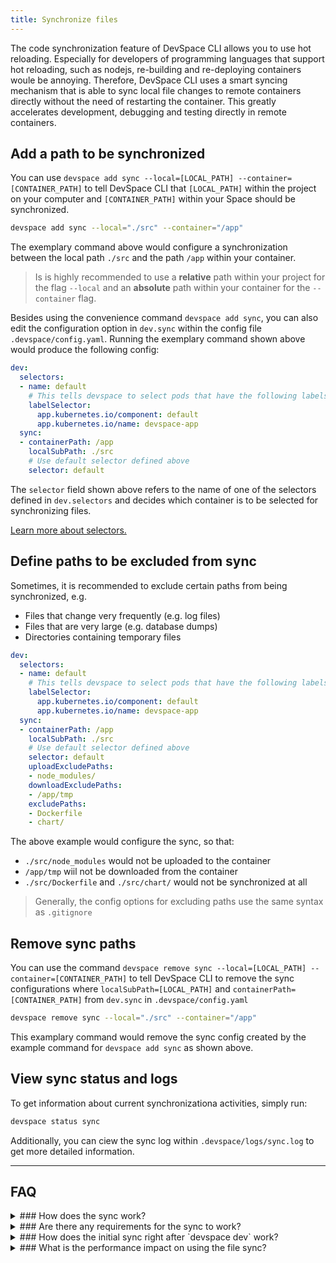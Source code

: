 ```yaml
---
title: Synchronize files
---
```


The code synchronization feature of DevSpace CLI allows you to use hot reloading. Especially for developers of programming languages that support hot reloading, such as nodejs, re-building and re-deploying containers woule be annoying. Therefore, DevSpace CLI uses a smart syncing mechanism that is able to sync local file changes to remote containers directly without the need of restarting the container. This greatly accelerates development, debugging and testing directly in remote containers.

## Add a path to be synchronized
You can use `devspace add sync --local=[LOCAL_PATH] --container=[CONTAINER_PATH]` to tell DevSpace CLI that `[LOCAL_PATH]` within the project on your computer and `[CONTAINER_PATH]` within your Space should be synchronized.
```bash
devspace add sync --local="./src" --container="/app"
```
The exemplary command above would configure a synchronization between the local path `./src` and the path `/app` within your container.

> Is is highly recommended to use a **relative** path within your project for the flag `--local` and an **absolute** path within your container for the `--container` flag.

Besides using the convenience command `devspace add sync`, you can also edit the configuration option in `dev.sync` within the config file `.devspace/config.yaml`. Running the exemplary command shown above would produce the following config:

```yaml
dev:
  selectors:
  - name: default
    # This tells devspace to select pods that have the following labels
    labelSelector:
      app.kubernetes.io/component: default
      app.kubernetes.io/name: devspace-app
  sync:
  - containerPath: /app
    localSubPath: ./src
    # Use default selector defined above
    selector: default
```

The `selector` field shown above refers to the name of one of the selectors defined in `dev.selectors` and decides which container is to be selected for synchronizing files.

[Learn more about selectors.](/docs/cli/configuration/reference#devselectors)

## Define paths to be excluded from sync
Sometimes, it is recommended to exclude certain paths from being synchronized, e.g.
- Files that change very frequently (e.g. log files)
- Files that are very large (e.g. database dumps)
- Directories containing temporary files
```yaml
dev:
  selectors:
  - name: default
    # This tells devspace to select pods that have the following labels
    labelSelector:
      app.kubernetes.io/component: default
      app.kubernetes.io/name: devspace-app
  sync:
  - containerPath: /app
    localSubPath: ./src
    # Use default selector defined above
    selector: default
    uploadExcludePaths:
    - node_modules/
    downloadExcludePaths:
    - /app/tmp
    excludePaths:
    - Dockerfile
    - chart/
```
The above example would configure the sync, so that:
- `./src/node_modules` would not be uploaded to the container
- `/app/tmp` wiil not be downloaded from the container
- `./src/Dockerfile` and `./src/chart/` would not be synchronized at all

> Generally, the config options for excluding paths use the same syntax as `.gitignore`

## Remove sync paths
You can use the command `devspace remove sync --local=[LOCAL_PATH] --container=[CONTAINER_PATH]` to tell DevSpace CLI to remove the sync configurations where `localSubPath=[LOCAL_PATH]` and `containerPath=[CONTAINER_PATH]` from `dev.sync` in `.devspace/config.yaml`
```bash
devspace remove sync --local="./src" --container="/app"
```
This examplary command would remove the sync config created by the example command for `devspace add sync` as shown above.

## View sync status and logs
To get information about current synchronizationa activities, simply run:
```bash
devspace status sync
```
Additionally, you can ciew the sync log within `.devspace/logs/sync.log` to get more detailed information.


---
## FAQ

<details>
<summary>
### How does the sync work?
</summary>
DevSpace CLI establishes a bi-directional code synchronization between the specified local folders and the remote container folders. It automatically recognizes any changes within the specified folders during the session and will update the corresponding files locally and remotely in the background.
</details>

<details>
<summary>
### Are there any requirements for the sync to work?
</summary>
Some basic POSIX binaries have to be present in the container (which usually exist in most containers): sh, tar, cd, sleep, find, stat, mkdir, rm, cat, printf, echo, kill

Other than the binaries listed above, no server-side component for code synchronization is required, as the sync algorithm runs completely client-only within DevSpace CLI. The synchronization mechanism works with any container filesystem and no special binaries have to be installed into the containers. File watchers running within the containers like nodemon will also recognize changes made by the synchronization mechanism.
</details>

<details>
<summary>
### How does the initial sync right after `devspace dev` work?
</summary>
If synchronization is started, the sync initially compares the remote folder and the local folder and merges the contents with the following rules:
- If a file or folder exists remote, but not locally, then download file / folder
- If a file or folder exists locally, but not remote, then upload file / folder
- If a file is newer locally than remote then upload the file (The opposite case is not true, older local files are not overriden by newer remote files)
</details>


<details>
<summary>
### What is the performance impact on using the file sync?
</summary>
The sync mechanism is normally very reliable and fast. Syncing several thousand files is usually not a problem. Changes are packed together and compressed before synchronization, which improves performance especially for transferring text files. Transferring large compressed binary files is possible, however can affect performance negatively. Rename operations are currently recognized as a separate remove and create operation, which in normal workflows has at most a minor performance impact, however renaming huge folders with tens of thousands of files can impact performance negatively and should be avoided. Remote changes can sometimes have a delay of 1-2 seconds till they are downloaded, depending on how big the synchronized folder is. It should be generally avoided to sync the complete container filesystem.
</details>
